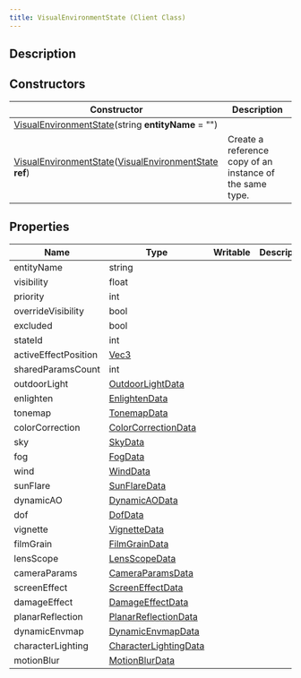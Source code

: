 ```yaml
---
title: VisualEnvironmentState (Client Class)
---
```

## Description

## Constructors

| Constructor                                                                                                                                          | Description                                              |
| ---------------------------------------------------------------------------------------------------------------------------------------------------- | -------------------------------------------------------- |
| [VisualEnvironmentState](/vext/ref/cls/clt/visualenvironmentstate)(string **entityName** = "")                                                    |                                                          |
| [VisualEnvironmentState](/vext/ref/cls/clt/visualenvironmentstate)([VisualEnvironmentState](/vext/ref/cls/clt/visualenvironmentstate) **ref**) | Create a reference copy of an instance of the same type. |

## Properties

| Name                 | Type                                                                | Writable | Description |
| -------------------- | ------------------------------------------------------------------- | -------- | ----------- |
| entityName           | string                                                              |          |             |
| visibility           | float                                                               |          |             |
| priority             | int                                                                 |          |             |
| overrideVisibility   | bool                                                                |          |             |
| excluded             | bool                                                                |          |             |
| stateId              | int                                                                 |          |             |
| activeEffectPosition | [Vec3](/vext/ref/cls/shr/vec3)                                   |          |             |
| sharedParamsCount    | int                                                                 |          |             |
| outdoorLight         | [OutdoorLightData](/vext/ref/cls/clt/outdoorlightdata)           |          |             |
| enlighten            | [EnlightenData](/vext/ref/cls/clt/enlightendata)                 |          |             |
| tonemap              | [TonemapData](/vext/ref/cls/clt/tonemapdata)                     |          |             |
| colorCorrection      | [ColorCorrectionData](/vext/ref/cls/clt/colorcorrectiondata)     |          |             |
| sky                  | [SkyData](/vext/ref/cls/clt/skydata)                             |          |             |
| fog                  | [FogData](/vext/ref/cls/clt/fogdata)                             |          |             |
| wind                 | [WindData](/vext/ref/cls/clt/winddata)                           |          |             |
| sunFlare             | [SunFlareData](/vext/ref/cls/clt/sunflaredata)                   |          |             |
| dynamicAO            | [DynamicAOData](/vext/ref/cls/clt/dynamicaodata)                 |          |             |
| dof                  | [DofData](/vext/ref/cls/clt/dofdata)                             |          |             |
| vignette             | [VignetteData](/vext/ref/cls/clt/vignettedata)                   |          |             |
| filmGrain            | [FilmGrainData](/vext/ref/cls/clt/filmgraindata)                 |          |             |
| lensScope            | [LensScopeData](/vext/ref/cls/clt/lensscopedata)                 |          |             |
| cameraParams         | [CameraParamsData](/vext/ref/cls/clt/cameraparamsdata)           |          |             |
| screenEffect         | [ScreenEffectData](/vext/ref/cls/clt/screeneffectdata)           |          |             |
| damageEffect         | [DamageEffectData](/vext/ref/cls/clt/damageeffectdata)           |          |             |
| planarReflection     | [PlanarReflectionData](/vext/ref/cls/clt/planarreflectiondata)   |          |             |
| dynamicEnvmap        | [DynamicEnvmapData](/vext/ref/cls/clt/dynamicenvmapdata)         |          |             |
| characterLighting    | [CharacterLightingData](/vext/ref/cls/clt/characterlightingdata) |          |             |
| motionBlur           | [MotionBlurData](/vext/ref/cls/clt/motionblurdata)               |          |             |
